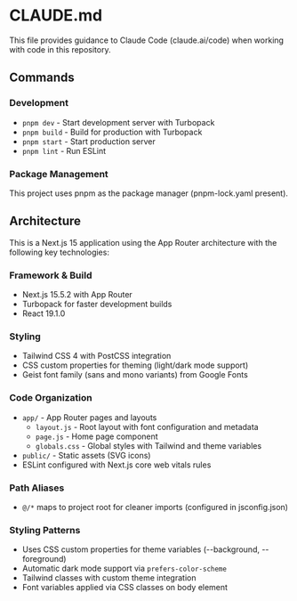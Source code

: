 # CLAUDE.md

This file provides guidance to Claude Code (claude.ai/code) when working with code in this repository.

## Commands

### Development
- `pnpm dev` - Start development server with Turbopack
- `pnpm build` - Build for production with Turbopack  
- `pnpm start` - Start production server
- `pnpm lint` - Run ESLint

### Package Management
This project uses pnpm as the package manager (pnpm-lock.yaml present).

## Architecture

This is a Next.js 15 application using the App Router architecture with the following key technologies:

### Framework & Build
- Next.js 15.5.2 with App Router
- Turbopack for faster development builds
- React 19.1.0

### Styling
- Tailwind CSS 4 with PostCSS integration
- CSS custom properties for theming (light/dark mode support)
- Geist font family (sans and mono variants) from Google Fonts

### Code Organization
- `app/` - App Router pages and layouts
  - `layout.js` - Root layout with font configuration and metadata
  - `page.js` - Home page component
  - `globals.css` - Global styles with Tailwind and theme variables
- `public/` - Static assets (SVG icons)
- ESLint configured with Next.js core web vitals rules

### Path Aliases
- `@/*` maps to project root for cleaner imports (configured in jsconfig.json)

### Styling Patterns
- Uses CSS custom properties for theme variables (--background, --foreground)
- Automatic dark mode support via `prefers-color-scheme`
- Tailwind classes with custom theme integration
- Font variables applied via CSS classes on body element